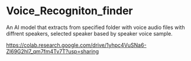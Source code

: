 # Voice_Recogniton_finder
An AI model that extracts from specified folder with voice audio files with diffrent speakers, selected speaker based by speaker voice sample.

https://colab.research.google.com/drive/1yhpc4VuSNa6-Zl69G2hl7_qm7fm4Tv7T?usp=sharing
